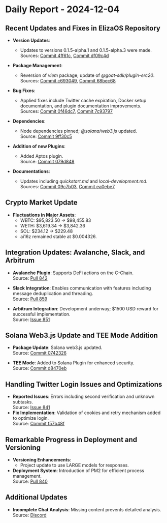 # Daily Report - 2024-12-04

## Recent Updates and Fixes in ElizaOS Repository

- **Version Updates**:

  - Updates to versions 0.1.5-alpha.1 and 0.1.5-alpha.3 were made.  
    Sources: [Commit 4ff61c](https://github.com/elizaOS/eliza/commit/4ff61c5f59d304be81be43d2dcbd1406f5bc0302), [Commit df09c4d](https://github.com/elizaOS/eliza/commit/df09c4d05c882fdd449a8226347c4244adc082d3)

- **Package Management**:

  - Reversion of _viem_ package; update of _@goat-sdk/plugin-erc20_.  
    Sources: [Commit c693049](https://github.com/elizaOS/eliza/commit/c693049c221424e0fb5ba4164915548967cfc7a0), [Commit 68bec68](https://github.com/elizaOS/eliza/commit/68bec682fe4ebc2804b6d499d4c14dd67ea9a7f2)

- **Bug Fixes**:

  - Applied fixes include Twitter cache expiration, Docker setup documentation, and plugin documentation improvements.  
    Sources: [Commit 0f46dc7](https://github.com/elizaOS/eliza/commit/0f46dc78ca12f304ddcb0286234e0e874d4a6575), [Commit 7c93797](https://github.com/elizaOS/eliza/commit/7c93797a7837e9e85d511f63b6d1ccd8fab94dc5)

- **Dependencies**:

  - Node dependencies pinned; _@solana/web3.js_ updated.  
    Source: [Commit 9ff30c5](https://github.com/elizaOS/eliza/commit/9ff30c5ecde8ab234804165320418771104a095a)

- **Addition of new Plugins**:

  - Added Aptos plugin.  
    Source: [Commit 079d848](https://github.com/elizaOS/eliza/commit/079d8480737e4cd34b399b226fabd851351cecf9)

- **Documentations**:
  - Updates including _quickstart.md_ and _local-development.md_.  
    Sources: [Commit 09c7b03](https://github.com/elizaOS/eliza/commit/09c7b03dd1e30e2738a001b6a29fcef1ebd09ba2), [Commit ea0ebe7](https://github.com/elizaOS/eliza/commit/ea0ebe7374af7273a9f9dcbd1806d69ec12ba975)

## Crypto Market Update

- **Fluctuations in Major Assets**:
  - WBTC: $95,823.50 → $98,455.83
  - WETH: $3,619.34 → $3,842.36
  - SOL: $234.12 → $229.48
  - ai16z remained stable at $0.004326.

## Integration Updates: Avalanche, Slack, and Arbitrum

- **Avalanche Plugin**: Supports DeFi actions on the C-Chain.  
  Source: [Pull 842](https://github.com/elizaOS/eliza/pull/842)

- **Slack Integration**: Enables communication with features including message deduplication and threading.  
  Source: [Pull 859](https://github.com/elizaOS/eliza/pull/859)

- **Arbitrum Integration**: Development underway; $1500 USD reward for successful implementation.  
  Source: [Issue 851](https://github.com/elizaOS/eliza/issues/851)

## Solana Web3.js Update and TEE Mode Addition

- **Package Update**: Solana web3.js updated.  
  Source: [Commit 0742326](https://github.com/elizaOS/eliza/commit/0742326527c9c0f541e3333db3c928052d0f68ee)

- **TEE Mode**: Added to Solana Plugin for enhanced security.  
  Source: [Commit d8470eb](https://github.com/elizaOS/eliza/commit/d8470eb75a5c5d6906e6ffbf593984039accf49b)

## Handling Twitter Login Issues and Optimizations

- **Reported Issues**: Errors including second verification and unknown subtasks.  
  Source: [Issue 841](https://github.com/elizaOS/eliza/issues/841)
- **Fix Implementation**: Validation of cookies and retry mechanism added to optimize login.  
  Source: [Commit f57b48f](https://github.com/elizaOS/eliza/commit/f57b48fcce54a48d7cf255ac4b02db01ec639d56)

## Remarkable Progress in Deployment and Versioning

- **Versioning Enhancements**:
  - Project update to use LARGE models for responses.
- **Deployment System**: Introduction of PM2 for efficient process management.  
  Source: [Pull 840](https://github.com/elizaOS/eliza/pull/840)

## Additional Updates

- **Incomplete Chat Analysis**: Missing content prevents detailed analysis.  
  Source: [Discord](https://discord.com/channels/1253563208833433701/1326603270893867064)
